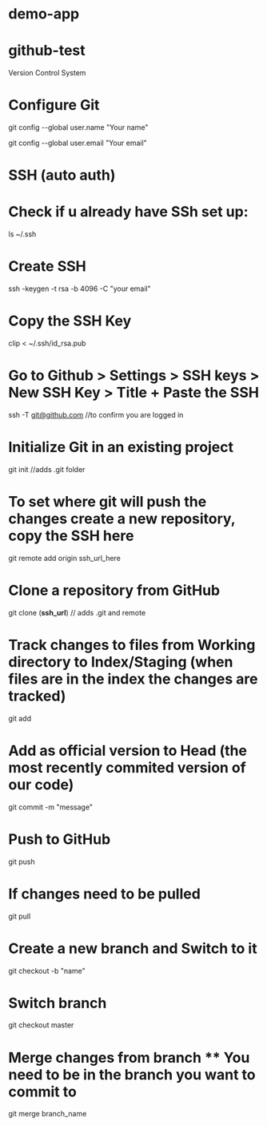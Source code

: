 # demo-app

# github-test

Version Control System

# Configure Git

git config --global user.name "Your name"

git config --global user.email "Your email"


# SSH (auto auth)
 
# Check if u already have SSh set up:
 
 ls ~/.ssh
  
# Create SSH
  
ssh -keygen -t rsa -b 4096 -C "your email"
  
# Copy the SSH Key
  
clip < ~/.ssh/id_rsa.pub
  
# Go to Github > Settings > SSH keys > New SSH Key > Title + Paste the SSH
  
ssh -T git@github.com  //to confirm you are logged in
  
  
  
# Initialize Git in an existing project
  
git init  //adds .git folder
  
# To set where git will push the changes create a new repository, copy the SSH here
  
git remote add origin ssh_url_here
  
  
  
# Clone a repository from GitHub
  
git clone (__ssh_url__)  // adds .git and remote
  
  
  
# Track changes to files from Working directory to Index/Staging (when files are in the index the changes are tracked)
   git add
  
# Add as official version to Head (the most recently commited version of our code)
  
git commit -m "message"
  
# Push to GitHub
  git push
  
  
# If changes need to be pulled
  
git pull


# Create a new branch and Switch to it

git checkout -b "name" 


# Switch branch

git checkout master


# Merge changes from branch ** You need to be in the branch you want to commit to

git merge branch_name
